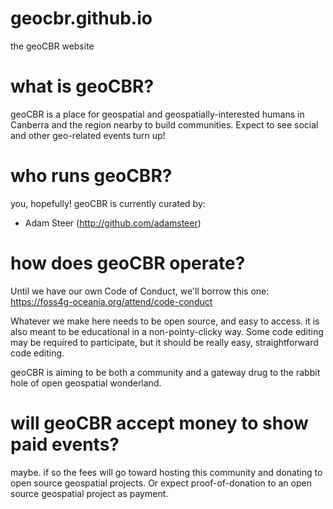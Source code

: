 # geocbr.github.io
the geoCBR website

# what is geoCBR?
geoCBR is a place for geospatial and geospatially-interested humans in Canberra and the region nearby to build communities. Expect to see social and other geo-related events turn up!

# who runs geoCBR?
you, hopefully! geoCBR is currently curated by:
- Adam Steer (http://github.com/adamsteer)

# how does geoCBR operate?
Until we have our own Code of Conduct, we'll borrow this one: https://foss4g-oceania.org/attend/code-conduct

Whatever we make here needs to be open source, and easy to access. it is also meant to be educational in a non-pointy-clicky way. Some code editing may be required to participate, but it should be really easy, straightforward code editing.

geoCBR is aiming to be both a community and a gateway drug to the rabbit hole of open geospatial wonderland.

# will geoCBR accept money to show paid events?
maybe. if so the fees will go toward hosting this community and donating to open source geospatial projects. Or expect proof-of-donation to an open source geospatial project as payment.

